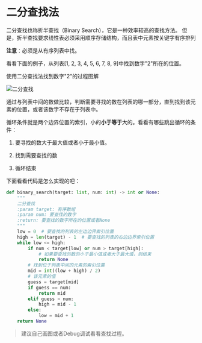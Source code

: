 # 二分查找法

二分查找也称折半查找（Binary Search），它是一种效率较高的查找方法。
但是，折半查找要求线性表必须采用顺序存储结构，而且表中元素按关键字有序排列

**注意**：必须是从有序列表中找。

看看下面的例子，从列表[1, 2, 3, 4, 5, 6, 7, 8, 9]中找到数字"2"所在的位置。

使用二分查找法找到数字"2"的过程图解

![二分查找](https://i.loli.net/2019/06/26/5d12e34ab9cc871563.png)

通过与列表中间的数做比较，判断需要寻找的数在列表的哪一部分，直到找到该元素的位置，或者该数字不存在于列表中。

循环条件就是两个边界位置的索引，小的**小于等于**大的。看看有哪些跳出循环的条件：

1. 要寻找的数大于最大值或者小于最小值。

2. 找到需要查找的数

3. 循环结束

下面看看代码是怎么实现的吧：

```python
def binary_search(target: list, num: int) -> int or None:
    """
    二分查找
    :param target: 有序数组
    :param num: 要查找的数字
    :return: 要查找的数字所在的位置或者None
    """
    low = 0  # 要查找的列表的左边边界索引位置
    high = len(target) - 1  # 要查找的列表的右边边界索引位置
    while low <= high:
        if num < target[low] or num > target[high]:
            # 如果要查找的数的小于最小值或者大于最大值，则结束
            return None
        # 找到位于列表中间的元素的索引位置
        mid = int((low + high) / 2)
        # 该元素的值
        guess = target[mid]
        if guess == num:
            return mid
        elif guess > num:
            high = mid - 1
        else:
            low = mid + 1
    return None
```

> 建议自己画图或者Debug调试看看查找过程。
